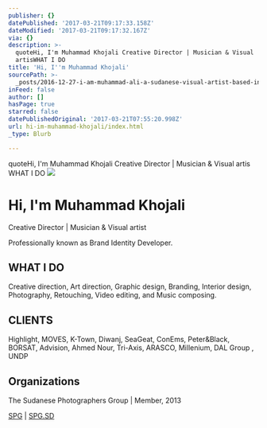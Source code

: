 ```yaml
---
publisher: {}
datePublished: '2017-03-21T09:17:33.158Z'
dateModified: '2017-03-21T09:17:32.167Z'
via: {}
description: >-
  quoteHi, ​I'm Muhammad Khojali Creative Director | Musician & Visual
  artis​WHAT I DO
title: 'Hi, ​I''m Muhammad Khojali'
sourcePath: >-
  _posts/2016-12-27-i-am-muhammad-ali-a-sudanese-visual-artist-based-in-riyadh.md
inFeed: false
author: []
hasPage: true
starred: false
datePublishedOriginal: '2017-03-21T07:55:20.998Z'
url: hi-im-muhammad-khojali/index.html
_type: Blurb

---
```

quoteHi, ​I'm Muhammad Khojali Creative Director | Musician & Visual artis​WHAT I DO
![](https://imgflo.herokuapp.com/graph/2b2431f8e7ba7b0/aa29270ae276f6a80ea0369c812bbe9b/croprotate.png?cropheight=241&cropwidth=241&degrees=0&input=https%3A%2F%2Fthe-grid-user-content.s3-us-west-2.amazonaws.com%2F84ed1351-7bfb-4d78-85db-1dd1ea46ea57.png&x=4&y=4)

# Hi, ​I'm Muhammad Khojali

Creative Director | Musician & Visual artist

Professionally known as Brand Identity Developer.

## ​WHAT I DO

Creative direction, Art direction, Graphic design, Branding, Interior design, Photography, Retouching, Video editing, and Music composing.

## CLIENTS​

Highlight, MOVES, K-Town, Diwanj, SeaGeat, ConEms, Peter&Black, BORSAT, Advision, Ahmed Nour, Tri-Axis, ARASCO, Millenium, DAL Group , UNDP

## Organizations

The Sudanese Photographers Group | Member, 2013

[SPG][0] | [SPG.SD][1]

​

[0]: https://www.facebook.com/SudanesePhotographers/
[1]: http://www.spg.sd/